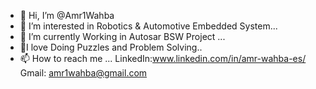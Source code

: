 - 👋 Hi, I’m @Amr1Wahba
- 👀 I’m interested in Robotics & Automotive Embedded System...
- 🌱 I’m currently Working in Autosar BSW Project ...
- 🧩I love Doing Puzzles and Problem Solving..
- 📫 How to reach me ... 
    LinkedIn:www.linkedin.com/in/amr-wahba-es/
    Gmail: amr1wahba@gmail.com

